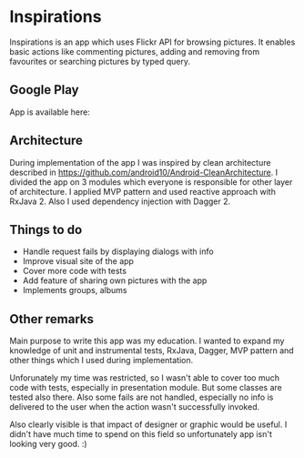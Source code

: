 # Inspirations
Inspirations is an app which uses Flickr API for browsing pictures. It enables basic actions like commenting pictures, adding and removing from favourites or searching pictures by typed query.

## Google Play
App is available here: <link>

## Architecture
During implementation of the app I was inspired by clean architecture described in <https://github.com/android10/Android-CleanArchitecture>. I divided the app on 3 modules which everyone is responsible for other layer of architecture. I applied MVP pattern and used reactive approach with RxJava 2. Also I used dependency injection with Dagger 2. 

## Things to do
 - Handle request fails by displaying dialogs with info
 - Improve visual site of the app
 - Cover more code with tests
 - Add feature of sharing own pictures with the app
 - Implements groups, albums

## Other remarks
Main purpose to write this app was my education. I wanted to expand my knowledge of unit and instrumental tests, RxJava, Dagger, MVP pattern and other things which I used during implementation. 

Unforunately my time was restricted, so I wasn't able to cover too much code with tests, especially in presentation module. But some classes are tested also there. Also some fails are not handled, especially no info is delivered to the user when the action wasn't successfully invoked. 

Also clearly visible is that impact of designer or graphic would be useful. I didn't have much time to spend on this field so unfortunately app isn't looking very good. :)
